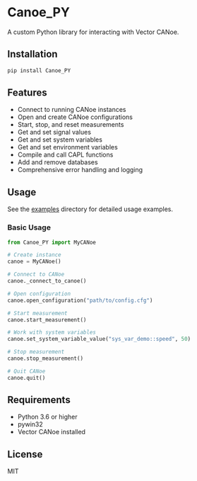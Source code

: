 # Canoe_PY

A custom Python library for interacting with Vector CANoe.

## Installation

```bash
pip install Canoe_PY
```

## Features

- Connect to running CANoe instances
- Open and create CANoe configurations
- Start, stop, and reset measurements
- Get and set signal values
- Get and set system variables
- Get and set environment variables
- Compile and call CAPL functions
- Add and remove databases
- Comprehensive error handling and logging

## Usage

See the [examples](examples/) directory for detailed usage examples.

### Basic Usage

```python
from Canoe_PY import MyCANoe

# Create instance
canoe = MyCANoe()

# Connect to CANoe
canoe._connect_to_canoe()

# Open configuration
canoe.open_configuration("path/to/config.cfg")

# Start measurement
canoe.start_measurement()

# Work with system variables
canoe.set_system_variable_value("sys_var_demo::speed", 50)

# Stop measurement
canoe.stop_measurement()

# Quit CANoe
canoe.quit()
```

## Requirements

- Python 3.6 or higher
- pywin32
- Vector CANoe installed


## License

MIT



